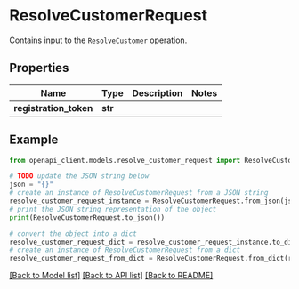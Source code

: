 # ResolveCustomerRequest

Contains input to the <code>ResolveCustomer</code> operation.

## Properties

Name | Type | Description | Notes
------------ | ------------- | ------------- | -------------
**registration_token** | **str** |  | 

## Example

```python
from openapi_client.models.resolve_customer_request import ResolveCustomerRequest

# TODO update the JSON string below
json = "{}"
# create an instance of ResolveCustomerRequest from a JSON string
resolve_customer_request_instance = ResolveCustomerRequest.from_json(json)
# print the JSON string representation of the object
print(ResolveCustomerRequest.to_json())

# convert the object into a dict
resolve_customer_request_dict = resolve_customer_request_instance.to_dict()
# create an instance of ResolveCustomerRequest from a dict
resolve_customer_request_from_dict = ResolveCustomerRequest.from_dict(resolve_customer_request_dict)
```
[[Back to Model list]](../README.md#documentation-for-models) [[Back to API list]](../README.md#documentation-for-api-endpoints) [[Back to README]](../README.md)


